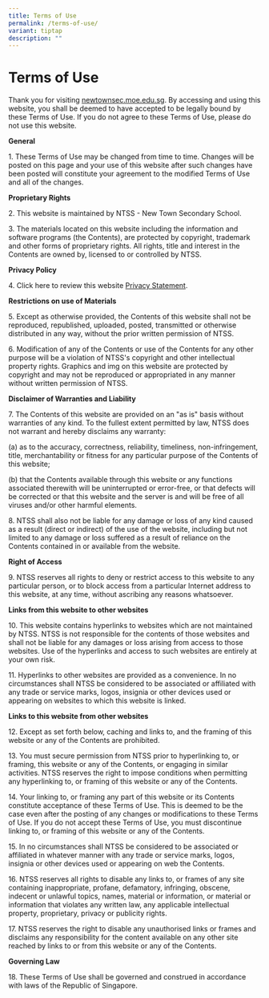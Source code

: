 ```yaml
---
title: Terms of Use
permalink: /terms-of-use/
variant: tiptap
description: ""
---
```

<h1><strong>Terms of Use</strong></h1>
<p>Thank you for visiting <a href="https://www.newtownsec.moe.edu.sg/" rel="noopener noreferrer nofollow" target="_blank">newtownsec.moe.edu.sg</a>. By
accessing and using this website, you shall be deemed to have accepted
to be legally bound by these Terms of Use. If you do not agree to these
Terms of Use, please do not use this website.</p>
<p><strong>General</strong>
</p>
<p>1. These Terms of Use may be changed from time to time. Changes will be
posted on this page and your use of this website after such changes have
been posted will constitute your agreement to the modified Terms of Use
and all of the changes.</p>
<p><strong>Proprietary Rights</strong>
</p>
<p>2. This website is maintained by NTSS - New Town Secondary School.</p>
<p>3. The materials located on this website including the information and
software programs (the Contents), are protected by copyright, trademark
and other forms of proprietary rights. All rights, title and interest in
the Contents are owned by, licensed to or controlled by NTSS.</p>
<p><strong>Privacy Policy</strong>
</p>
<p>4. Click here to review this website&nbsp;<a href="https://www.gov.sg/privacy-statement" rel="noopener noreferrer nofollow" target="_blank">Privacy Statement</a>.</p>
<p><strong>Restrictions on use of Materials</strong>
</p>
<p>5. Except as otherwise provided, the Contents of this website shall not
be reproduced, republished, uploaded, posted, transmitted or otherwise
distributed in any way, without the prior written permission of NTSS.</p>
<p>6. Modification of any of the Contents or use of the Contents for any
other purpose will be a violation of NTSS's copyright and other intellectual
property rights. Graphics and img on this website are protected by copyright
and may not be reproduced or appropriated in any manner without written
permission of NTSS.</p>
<p><strong>Disclaimer of Warranties and Liability</strong>
</p>
<p>7. The Contents of this website are provided on an "as is" basis without
warranties of any kind. To the fullest extent permitted by law, NTSS does
not warrant and hereby disclaims any warranty:</p>
<p>(a) as to the accuracy, correctness, reliability, timeliness, non-infringement,
title, merchantability or fitness for any particular purpose of the Contents
of this website;</p>
<p>(b) that the Contents available through this website or any functions
associated therewith will be uninterrupted or error-free, or that defects
will be corrected or that this website and the server is and will be free
of all viruses and/or other harmful elements.</p>
<p>8. NTSS shall also not be liable for any damage or loss of any kind caused
as a result (direct or indirect) of the use of the website, including but
not limited to any damage or loss suffered as a result of reliance on the
Contents contained in or available from the website.</p>
<p><strong>Right of Access</strong>
</p>
<p>9. NTSS reserves all rights to deny or restrict access to this website
to any particular person, or to block access from a particular Internet
address to this website, at any time, without ascribing any reasons whatsoever.</p>
<p><strong>Links from this website to other websites</strong>
</p>
<p>10. This website contains hyperlinks to websites which are not maintained
by NTSS. NTSS is not responsible for the contents of those websites and
shall not be liable for any damages or loss arising from access to those
websites. Use of the hyperlinks and access to such websites are entirely
at your own risk.</p>
<p>11. Hyperlinks to other websites are provided as a convenience. In no
circumstances shall NTSS be considered to be associated or affiliated with
any trade or service marks, logos, insignia or other devices used or appearing
on websites to which this website is linked.</p>
<p><strong>Links to this website from other websites</strong>
</p>
<p>12. Except as set forth below, caching and links to, and the framing of
this website or any of the Contents are prohibited.</p>
<p>13. You must secure permission from NTSS prior to hyperlinking to, or
framing, this website or any of the Contents, or engaging in similar activities.
NTSS reserves the right to impose conditions when permitting any hyperlinking
to, or framing of this website or any of the Contents.</p>
<p>14. Your linking to, or framing any part of this website or its Contents
constitute acceptance of these Terms of Use. This is deemed to be the case
even after the posting of any changes or modifications to these Terms of
Use. If you do not accept these Terms of Use, you must discontinue linking
to, or framing of this website or any of the Contents.</p>
<p>15. In no circumstances shall NTSS be considered to be associated or affiliated
in whatever manner with any trade or service marks, logos, insignia or
other devices used or appearing on web the Contents.</p>
<p>16. NTSS reserves all rights to disable any links to, or frames of any
site containing inappropriate, profane, defamatory, infringing, obscene,
indecent or unlawful topics, names, material or information, or material
or information that violates any written law, any applicable intellectual
property, proprietary, privacy or publicity rights.</p>
<p>17. NTSS reserves the right to disable any unauthorised links or frames
and disclaims any responsibility for the content available on any other
site reached by links to or from this website or any of the Contents.</p>
<p><strong>Governing Law</strong>
</p>
<p>18. These Terms of Use shall be governed and construed in accordance with
laws of the Republic of Singapore.</p>